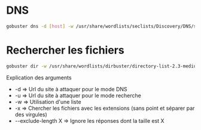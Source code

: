 # DNS
```bash
gobuster dns -d [host] -w /usr/share/wordlists/seclists/Discovery/DNS/subdomains-top1million-5000.txt
```

# Rechercher les fichiers
```bash
gobuster dir -w /usr/share/wordlists/dirbuster/directory-list-2.3-medium.txt -u [url] -x txt,html,php
```

Explication des arguments
  - -d => Url du site à attaquer pour le mode DNS
  - -u => Url du site à attaquer pour le mode recherche
  - -w => Utilisation d'une liste
  - -x => Chercher les fichiers avec les extensions (sans point et séparer par des virgules)
  - --exclude-length X => Ignore les réponses dont la taille est X
